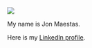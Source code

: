<img src='https://avatars.githubusercontent.com/u/14333179?s=460&u=0042990fdc6c24a02e0d98f78d3f9129bfe62339&v=4' style='display: block; margin-left: auto; margin-right: auto; padding-top: 40px' />

My name is Jon Maestas.

Here is my [LinkedIn profile](https://www.linkedin.com/in/jonmaestas/).
